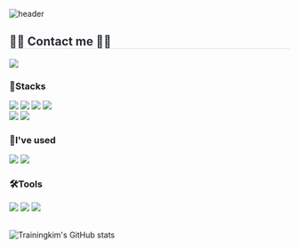![header](https://capsule-render.vercel.app/api?type=Waving&color=gradient&text=TRAININGKIM's&nbsp;WORLD%20&height=300&fontSize=50)


<h2 style="border-bottom: 1px solid #d8dee4; color: #282d33;"> 🧑‍💻 Contact me 🧑‍💻 </h2>
<a href=노 션 아 이 디> <img src="https://img.shields.io/badge/Notion-000000?style=for-the-badge&logo=Notion&logoColor=white&link= 메 일 주 소"> </a><br/>


<div align="left">
<h3>💪Stacks</h3>
<img src="https://img.shields.io/badge/html5-E34F26?style=for-the-badge&logo=html5&logoColor=white">
<img src="https://img.shields.io/badge/CSS-280FEE?style=for-the-badge&logo=CSS&logoColor=white">
<img src="https://img.shields.io/badge/Javascript-F7DF1E?style=for-the-badge&logo=Javascript&logoColor=white">
<img src="https://img.shields.io/badge/Python-3776AB?style=for-the-badge&logo=Python&logoColor=white"><br/>
<img src="https://img.shields.io/badge/JAVA-80C2EE?style=for-the-badge&logo=anki&logoColor=white">
<img src="https://img.shields.io/badge/C-A8B9CC?style=for-the-badge&logo=C&logoColor=white">
</div>

<div align="left">
<h3>🌱I've used</h3>
<img src="https://img.shields.io/badge/flask-D22128?style=for-the-badge&logo=flask&logoColor=white">
<img src="https://img.shields.io/badge/mySQL-4479A1?style=for-the-badge&logo=mySQL&logoColor=white"><br/>
</div>

<div align="left">
<h3>🛠️Tools</h3>
<img src="https://img.shields.io/badge/github-181717?style=for-the-badge&logo=github&logoColor=white">
<img src="https://img.shields.io/badge/intellij-000000?style=for-the-badge&logo=github&logoColor=white">
<img src="https://img.shields.io/badge/VSCODE-181717?style=for-the-badge&logo=github&logoColor=white">
</div><br/>


![Trainingkim's GitHub stats](https://github-readme-stats.vercel.app/api?username=trainingkim&show_icons=true&theme=transparent)
